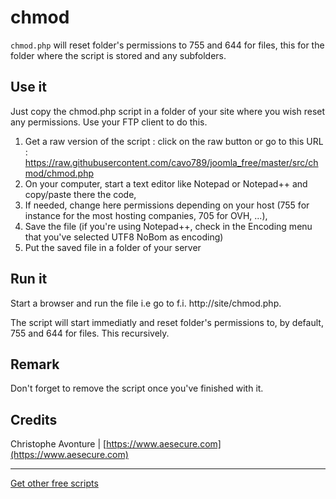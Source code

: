 # chmod

`chmod.php` will reset folder's permissions to 755 and 644 for files, this for the folder where the script is stored and any subfolders.

## Use it

Just copy the chmod.php script in a folder of your site where you wish reset any permissions.  Use your FTP client to do this.

1. Get a raw version of the script : click on the raw button or go to this URL : https://raw.githubusercontent.com/cavo789/joomla_free/master/src/chmod/chmod.php
2. On your computer, start a text editor like Notepad or Notepad++ and copy/paste there the code,
3. If needed, change here permissions depending on your host (755 for instance for the most hosting companies, 705 for OVH, ...),
4. Save the file (if you're using Notepad++, check in the Encoding menu that you've selected UTF8 NoBom as encoding)
5. Put the saved file in a folder of your server

## Run it

Start a browser and run the file i.e go to f.i. http://site/chmod.php.

The script will start immediatly and reset folder's permissions to, by default, 755 and 644 for files.  This recursively.

## Remark

Don't forget to remove the script once you've finished with it.

## Credits

Christophe Avonture | [https://www.aesecure.com](https://www.aesecure.com)

-----

[Get other free scripts](https://github.com/cavo789/joomla_free)